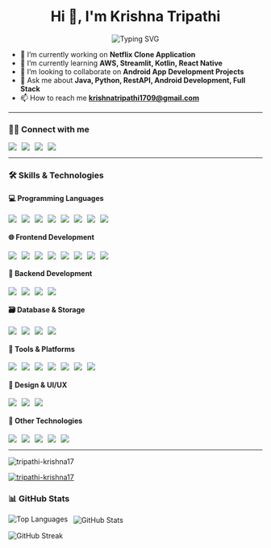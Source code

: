 <h1 align="center">Hi 👋, I'm Krishna Tripathi</h1>
<p align="center">
  <img src="https://readme-typing-svg.herokuapp.com?font=Fira+Code&size=19&pause=1000&center=true&vCenter=true&color=36BCF7&width=500&lines=A+passionate+frontend+developer+from+India" alt="Typing SVG" />
</p>




- 🔭 I’m currently working on **Netflix Clone Application**  
- 🌱 I’m currently learning **AWS, Streamlit, Kotlin, React Native**  
- 👯 I’m looking to collaborate on **Android App Development Projects**  
- 💬 Ask me about **Java, Python, RestAPI, Android Development, Full Stack**  
- 📫 How to reach me **krishnatripathi1709@gmail.com**

---


### 🧑‍💻 Connect with me

<div style="display: flex; flex-wrap: wrap; gap: 10px;">
  <a href="https://linkedin.com/in/krishna-tripathi-809608312" target="_blank">
    <img src="https://img.shields.io/badge/-LinkedIn-0077B5?logo=linkedin&logoColor=white" />
  </a>
  <a href="https://instagram.com/krishna__17_09" target="_blank">
    <img src="https://img.shields.io/badge/-Instagram-E4405F?logo=instagram&logoColor=white" />
  </a>
  <a href="https://www.hackerrank.com/@iot1a_2212601" target="_blank">
    <img src="https://img.shields.io/badge/-HackerRank-2EC866?logo=hackerrank&logoColor=white" />
  </a>
  <a href="https://www.leetcode.com/krishna_17_09" target="_blank">
    <img src="https://img.shields.io/badge/-LeetCode-FFA116?logo=leetcode&logoColor=black" />
  </a>
</div>

---


### 🛠️ Skills & Technologies

#### 💻 Programming Languages  
<div style="display: flex; flex-wrap: wrap; gap: 10px;">
  <img src="https://img.shields.io/badge/-Java-red?logo=java&logoColor=white" />
  <img src="https://img.shields.io/badge/-Python-blue?logo=python&logoColor=white" />
  <img src="https://img.shields.io/badge/-JavaScript-F7DF1E?logo=javascript&logoColor=black" />
  <img src="https://img.shields.io/badge/-TypeScript-3178C6?logo=typescript&logoColor=white" />
  <img src="https://img.shields.io/badge/-C-00599C?logo=c&logoColor=white" />
  <img src="https://img.shields.io/badge/-Kotlin-0095D5?logo=kotlin&logoColor=white" />
  <img src="https://img.shields.io/badge/-SQL-4479A1?logo=sqlite&logoColor=white" />
  <img src="https://img.shields.io/badge/-Bash-4EAA25?logo=gnu-bash&logoColor=white" />
</div>

#### 🌐 Frontend Development  
<div style="display: flex; flex-wrap: wrap; gap: 10px;">
  <img src="https://img.shields.io/badge/-HTML5-E34F26?logo=html5&logoColor=white" />
  <img src="https://img.shields.io/badge/-CSS3-1572B6?logo=css3&logoColor=white" />
  <img src="https://img.shields.io/badge/-Bootstrap-563D7C?logo=bootstrap&logoColor=white" />
  <img src="https://img.shields.io/badge/-TailwindCSS-38B2AC?logo=tailwind-css&logoColor=white" />
  <img src="https://img.shields.io/badge/-React-61DAFB?logo=react&logoColor=black" />
  <img src="https://img.shields.io/badge/-Next.js-000000?logo=next.js&logoColor=white" />
  <img src="https://img.shields.io/badge/-React%20Native-61DAFB?logo=react&logoColor=white" />
  <img src="https://img.shields.io/badge/-Flutter-02569B?logo=flutter&logoColor=white" />
</div>

#### 🧩 Backend Development  
<div style="display: flex; flex-wrap: wrap; gap: 10px;">
  <img src="https://img.shields.io/badge/-Node.js-339933?logo=node.js&logoColor=white" />
  <img src="https://img.shields.io/badge/-Express.js-000000?logo=express&logoColor=white" />
  <img src="https://img.shields.io/badge/-Spring-6DB33F?logo=spring&logoColor=white" />
  <img src="https://img.shields.io/badge/-REST%20API-FF6F00?logo=api&logoColor=white" />
</div>

#### 🗃️ Database & Storage  
<div style="display: flex; flex-wrap: wrap; gap: 10px;">
  <img src="https://img.shields.io/badge/-MySQL-4479A1?logo=mysql&logoColor=white" />
  <img src="https://img.shields.io/badge/-MongoDB-47A248?logo=mongodb&logoColor=white" />
  <img src="https://img.shields.io/badge/-SQL%20Server-CC2927?logo=microsoft-sql-server&logoColor=white" />
  <img src="https://img.shields.io/badge/-Oracle-F80000?logo=oracle&logoColor=white" />
</div>

#### 🧰 Tools & Platforms  
<div style="display: flex; flex-wrap: wrap; gap: 10px;">
  <img src="https://img.shields.io/badge/-Git-F05032?logo=git&logoColor=white" />
  <img src="https://img.shields.io/badge/-GitHub-181717?logo=github&logoColor=white" />
  <img src="https://img.shields.io/badge/-Docker-2496ED?logo=docker&logoColor=white" />
  <img src="https://img.shields.io/badge/-Postman-FF6C37?logo=postman&logoColor=white" />
  <img src="https://img.shields.io/badge/-Firebase-FFCA28?logo=firebase&logoColor=black" />
  <img src="https://img.shields.io/badge/-AWS-232F3E?logo=amazon-aws&logoColor=white" />
  <img src="https://img.shields.io/badge/-MATLAB-0076A8?logo=mathworks&logoColor=white" />
</div>

#### 🎨 Design & UI/UX  
<div style="display: flex; flex-wrap: wrap; gap: 10px;">
  <img src="https://img.shields.io/badge/-Figma-F24E1E?logo=figma&logoColor=white" />
  <img src="https://img.shields.io/badge/-Blender-F5792A?logo=blender&logoColor=white" />
  <img src="https://img.shields.io/badge/-Illustrator-FF9A00?logo=adobe-illustrator&logoColor=white" />
</div>

#### 📱 Other Technologies  
<div style="display: flex; flex-wrap: wrap; gap: 10px;">
  <img src="https://img.shields.io/badge/-Android-3DDC84?logo=android&logoColor=white" />
  <img src="https://img.shields.io/badge/-Unity-000000?logo=unity&logoColor=white" />
  <img src="https://img.shields.io/badge/-Electron-47848F?logo=electron&logoColor=white" />
  <img src="https://img.shields.io/badge/-Streamlit-FF4B4B?logo=streamlit&logoColor=white" />
  <img src="https://img.shields.io/badge/-Pandas-150458?logo=pandas&logoColor=white" />
</div>

---


<p align="left">
  <img src="https://komarev.com/ghpvc/?username=tripathi-krishna17&label=Profile%20views&color=0e75b6&style=flat" alt="tripathi-krishna17" />
</p>

<p align="left">
  <a href="https://github.com/ryo-ma/github-profile-trophy">
    <img src="https://github-profile-trophy.vercel.app/?username=tripathi-krishna17" alt="tripathi-krishna17" />
  </a>
</p>

### 📊 GitHub Stats

<p>
  <img align="left" src="https://github-readme-stats.vercel.app/api/top-langs?username=tripathi-krishna17&show_icons=true&locale=en&layout=compact" alt="Top Languages" />
</p>

<p>&nbsp;
  <img align="center" src="https://github-readme-stats.vercel.app/api?username=tripathi-krishna17&show_icons=true&locale=en" alt="GitHub Stats" />
</p>

<p>
  <img align="center" src="https://github-readme-streak-stats.herokuapp.com/?user=tripathi-krishna17&" alt="GitHub Streak" />
</p>
